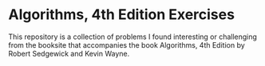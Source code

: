 # Algorithms, 4th Edition Exercises

This repository is a collection of problems I found interesting or challenging from the booksite that accompanies the book Algorithms, 4th Edition by Robert Sedgewick and Kevin Wayne. 
